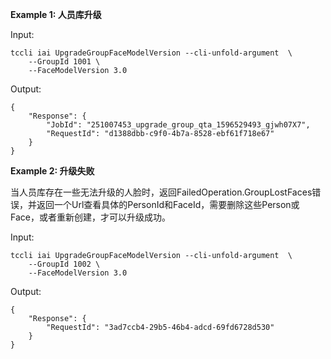 **Example 1: 人员库升级**



Input: 

```
tccli iai UpgradeGroupFaceModelVersion --cli-unfold-argument  \
    --GroupId 1001 \
    --FaceModelVersion 3.0
```

Output: 
```
{
    "Response": {
        "JobId": "251007453_upgrade_group_qta_1596529493_gjwh07X7",
        "RequestId": "d1388dbb-c9f0-4b7a-8528-ebf61f718e67"
    }
}
```

**Example 2: 升级失败**

当人员库存在一些无法升级的人脸时，返回FailedOperation.GroupLostFaces错误，并返回一个Url查看具体的PersonId和FaceId，需要删除这些Person或Face，或者重新创建，才可以升级成功。

Input: 

```
tccli iai UpgradeGroupFaceModelVersion --cli-unfold-argument  \
    --GroupId 1002 \
    --FaceModelVersion 3.0
```

Output: 
```
{
    "Response": {
        "RequestId": "3ad7ccb4-29b5-46b4-adcd-69fd6728d530"
    }
}
```

